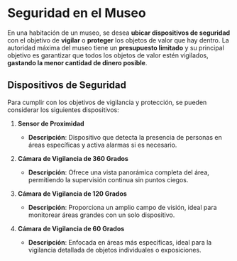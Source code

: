 # Seguridad en el Museo

En una habitación de un museo, se desea **ubicar dispositivos de seguridad** con el objetivo de **vigilar** o **proteger** los objetos de valor que hay dentro. La autoridad máxima del museo tiene un **presupuesto limitado** y su principal objetivo es garantizar que todos los objetos de valor estén vigilados, **gastando la menor cantidad de dinero posible**.

## Dispositivos de Seguridad

Para cumplir con los objetivos de vigilancia y protección, se pueden considerar los siguientes dispositivos:

1. **Sensor de Proximidad**
   - **Descripción**: Dispositivo que detecta la presencia de personas en áreas específicas y activa alarmas si es necesario.

2. **Cámara de Vigilancia de 360 Grados**
   - **Descripción**: Ofrece una vista panorámica completa del área, permitiendo la supervisión continua sin puntos ciegos.

3. **Cámara de Vigilancia de 120 Grados**
   - **Descripción**: Proporciona un amplio campo de visión, ideal para monitorear áreas grandes con un solo dispositivo.

4. **Cámara de Vigilancia de 60 Grados**
   - **Descripción**: Enfocada en áreas más específicas, ideal para la vigilancia detallada de objetos individuales o exposiciones.

